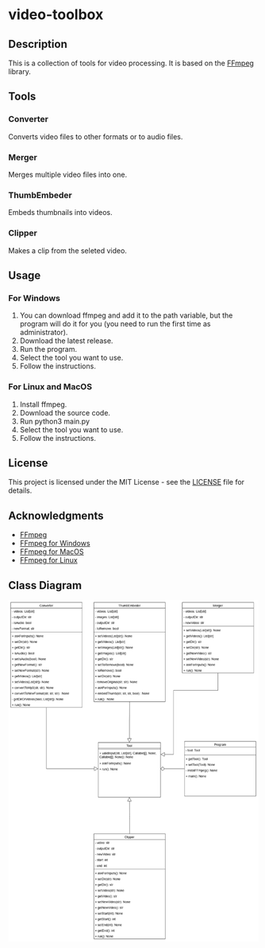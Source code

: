 # video-toolbox

## Description

This is a collection of tools for video processing. It is based on the [FFmpeg](https://ffmpeg.org/) library.

## Tools

### Converter

Converts video files to other formats or to audio files.

### Merger

Merges multiple video files into one.

### ThumbEmbeder

Embeds thumbnails into videos.

### Clipper

Makes a clip from the seleted video.

## Usage

### For Windows

1. You can download ffmpeg and add it to the path variable, but the program will do it for you (you need to run the first time as administrator).
2. Download the latest release.
3. Run the program.
4. Select the tool you want to use.
5. Follow the instructions.

### For Linux and MacOS

1. Install ffmpeg.
2. Download the source code.
3. Run python3 main.py
4. Select the tool you want to use.
5. Follow the instructions.

## License

This project is licensed under the MIT License - see the [LICENSE](LICENSE) file for details.

## Acknowledgments

* [FFmpeg](https://ffmpeg.org/)
* [FFmpeg for Windows](https://www.gyan.dev/ffmpeg/builds/)
* [FFmpeg for MacOS](https://evermeet.cx/ffmpeg/)
* [FFmpeg for Linux](https://ffmpeg.org/download.html)

## Class Diagram

![Class Diagram](Video-Toolbox.drawio.png)
